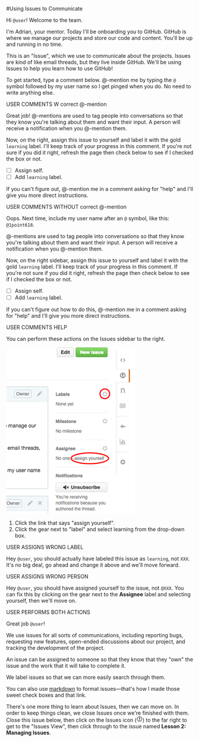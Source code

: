 #Using Issues to Communicate

Hi `@user`! Welcome to the team.

I'm Adrian, your mentor. Today I'll be onboarding you to GitHub. GitHub is where we manage our projects and store our code and content. You'll be up and running in no time.

This is an "Issue", which we use to communicate about the projects. Issues are kind of like email threads, but they live inside GitHub. We'll be using Issues to help you learn how to use GitHub!

To get started, type a comment below. @-mention me by typing the `@` symbol followed by my user name so I get pinged when you do. No need to write anything else.


USER COMMENTS W correct @-mention

Great job! @-mentions are used to tag people into conversations so that they know you're talking about them and want their input. A person will receive a notification when you @-mention them.

Now, on the right, assign this issue to yourself and label it with the gold `learning` label. I'll keep track of your progress in this comment. If you're not sure if you did it right, refresh the page then check below to see if I checked the box or not.

- [ ] Assign self.
- [ ] Add `learning` label.

If you can't figure out, @-mention me in a comment asking for "help" and I'll give you more direct instructions.


USER COMMENTS WITHOUT correct @-mention

Oops. Next time, include my user name after an `@` symbol, like this:
`@1point618`.

@-mentions are used to tag people into conversations so that they know you're talking about them and want their input. A person will receive a notification when you @-mention them.

Now, on the right sidebar, assign this issue to yourself and label it with the gold `learning` label. I'll keep track of your progress in this comment. If you're not sure if you did it right, refresh the page then check below to see if I checked the box or not.

- [ ] Assign self.
- [ ] Add `learning` label.

If you can't figure out how to do this, @-mention me in a comment asking for "help" and I'll give you more direct instructions.


USER COMMENTS HELP

You can perform these actions on the Issues sidebar to the right. 

![Label and Assigning Tutorial](https://raw.githubusercontent.com/1point618/codename-exemplar/master/img/label-assign.png)

1. Click the link that says "assign yourself".
2. Click the gear next to "label" and select learning from the drop-down box. 


USER ASSIGNS WRONG LABEL

Hey `@user`, you should actually have labeled this issue as `learning`, not `XXX`. It's no big deal, go ahead and change it above and we'll move forward.


USER ASSIGNS WRONG PERSON

Hey `@user`, you should have assigned yourself to the issue, not `@XXX`. You can fix this by clicking on the gear next to the **Assignee** label and selecting yourself, then we'll move on.


USER PERFORMS BOTH ACTIONS

Great job `@user`!

We use issues for all sorts of communications, including reporting bugs, requesting new features, open-ended discussions about our project, and tracking the development of the project. 

An issue can be assigned to someone so that they know that they "own" the issue and the work that it will take to complete it. 

We label issues so that we can more easily search through them. 

You can also use [markdown](https://help.github.com/articles/markdown-basics/) to format issues—that's how I made those sweet check boxes and that link. 

There's one more thing to learn about Issues, then we can move on. In order to keep things clean, we close Issues once we're finished with them. Close this issue below, then click on the Issues icon \(![Issue Icon](https://raw.githubusercontent.com/1point618/codename-exemplar/master/img/issue-icon.png)\) to the far right to get to the "Issues View", then click through to the issue named **Lesson 2: Managing Issues**.